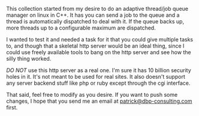 This collection started from my desire to do an adaptive thread/job queue
manager on linux in C++.  It has you can send a job to the queue and a 
thread is automatically dispatched to deal with it.  If the queue backs up,
more threads up to a configurable maximum are dispatched.

I wanted to test it and needed a task for it that you could give multiple
tasks to, and though that a skeletal http server would be an ideal thing,
since I could use freely available tools to bang on the http server and see
how the silly thing worked.

*DO NOT* use this http server as a real one.  I'm sure it has 10 billion security
holes in it.  It's not meant to be used for real sites.  It also doesn't 
support any server backend stuff like php or ruby except through the cgi
interface.

That said, feel free to modify as you desire.  If you want to push some changes,
I hope that you send me an email at patrick@dbp-consulting.com first.


